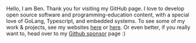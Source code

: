 Hello, I am Ben. Thank you for visiting my GitHub page. I love to develop open source software and programming-education content, with a special love of GoLang, Typescript, and embedded systems. To see some of my work & projects, see my websites [here](https://benjaminpritchard.org) or [here](https://kundalinisoftware.com). Or even better, if you really want to, head over to my [Github sponsor](https://github.com/sponsors/BenjaminPritchard) page  :)

<!--
**BenjaminPritchard/BenjaminPritchard** is a ✨ _special_ ✨ repository because its `README.md` (this file) appears on your GitHub profile.

Here are some ideas to get you started:

- 🔭 I’m currently working on ...
- 🌱 I’m currently learning ...
- 👯 I’m looking to collaborate on ...
- 🤔 I’m looking for help with ...
- 💬 Ask me about ...
- 📫 How to reach me: ...
- 😄 Pronouns: ...
- ⚡ Fun fact: ...
-->
